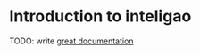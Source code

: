 # Introduction to inteligao

TODO: write [great documentation](http://jacobian.org/writing/what-to-write/)
